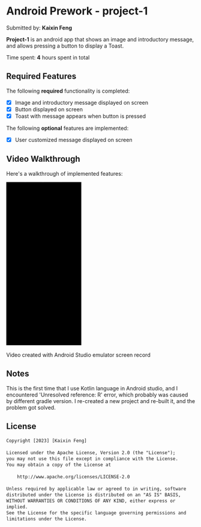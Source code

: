 # Android Prework - project-1

Submitted by: **Kaixin Feng**

**Project-1** is an android app that shows an image and introductory message, and allows pressing a button to display a Toast. 

Time spent: **4** hours spent in total

## Required Features

The following **required** functionality is completed:

* [X] Image and introductory message displayed on screen
* [X] Button displayed on screen
* [X] Toast with message appears when button is pressed 

The following **optional** features are implemented:

* [X] User customized message displayed on screen

## Video Walkthrough

Here's a walkthrough of implemented features:

<img src='app\src\main\res\drawable\app_video.gif' title='Video Walkthrough' width='200' alt='Video Walkthrough' />

<!-- Replace this with whatever GIF tool you used! -->
Video created with Android Studio emulator screen record
<!-- Recommended tools:
[Kap](https://getkap.co/) for macOS
[ScreenToGif](https://www.screentogif.com/) for Windows
[peek](https://github.com/phw/peek) for Linux. -->

## Notes

This is the first time that I use Kotlin language in Android studio, and I encountered 'Unresolved reference: R' error, 
which probably was caused by different gradle version. I re-created a new project and re-built it, and the problem got solved.

## License

    Copyright [2023] [Kaixin Feng]

    Licensed under the Apache License, Version 2.0 (the "License");
    you may not use this file except in compliance with the License.
    You may obtain a copy of the License at

        http://www.apache.org/licenses/LICENSE-2.0

    Unless required by applicable law or agreed to in writing, software
    distributed under the License is distributed on an "AS IS" BASIS,
    WITHOUT WARRANTIES OR CONDITIONS OF ANY KIND, either express or implied.
    See the License for the specific language governing permissions and
    limitations under the License.
